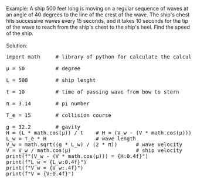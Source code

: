 Example: A ship 500 feet long is moving on a regular sequence of waves at an angle of 
         40 degrees to the line of the crest of the wave. The ship's chest hits 
         successive waves every 15 seconds, and it takes 10 seconds for the tip of the 
         wave to reach from the ship's chest to the ship's heel. Find the speed of the ship. <br />
<br />
Solution: 
    
<pre>import math     # library of python for calculate the calculation of below <br />
µ = 50          # degree <br />
L = 500         # ship lenght <br />
t = 10          # time of passing wave from bow to stern <br />
π = 3.14        # pi number <br />
T_e = 15        # collision course <br />
g = 32.2        # gavity
H = (L * math.cos(µ)) / t    # H = (V_w - (V * math.cos(µ))) = (L * math.cos(µ))
L_w = T_e * H                # wave length
V_w = math.sqrt((g * L_w) / (2 * π))      # wave velocity
V = V_w / math.cos(µ)                     # ship velocity
print(f"(V_w - (V * math.cos(µ))) = {H:0.4f}")
print(f"L_w = {L_w:0.4f}")
print(f"V_w = {V_w:.4f}")
print(f"V = {V:0.4f}")
